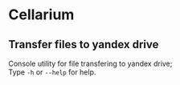 # Cellarium
## Transfer files to yandex drive

Console utility for file transfering to yandex drive;  
Type `-h` or `--help` for help.
